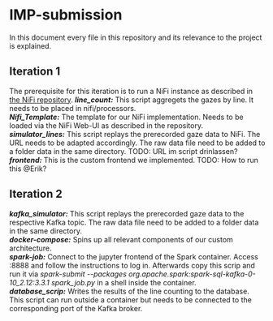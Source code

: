# IMP-submission
In this document every file in this repository and its relevance to the project is explained.

## Iteration 1
The prerequisite for this iteration is to run a NiFi instance as described in [the NiFi repository](https://github.com/ics-unisg/nassy).
***line_count:*** This script aggregets the gazes by line. It needs to be placed in nifi/processors.<br>
***Nifi_Template:*** The template for our NiFi implementation. Needs to be loaded via the NiFi Web-UI as described in the repository.<br>
***simulator_lines:*** This script replays the prerecorded gaze data to NiFi. The URL needs to be adapted accordingly. The raw data file need to be added to a folder data in the same directory. TODO: URL im script drinlassen?<br>
***frontend:*** This is the custom frontend we implemented. TODO: How to run this @Erik?

## Iteration 2
***kafka_simulator:*** This script replays the prerecorded gaze data to the respective Kafka topic. The raw data file need to be added to a folder data in the same directory.<br>
***docker-compose:*** Spins up all relevant components of our custom architecture.<br>
***spark-job:*** Connect to the jupyter frontend of the Spark container. Access <Host-IP>:8888 and follow the instructions to log in. Afterwards copy this scrip and run it via <em>spark-submit --packages org.apache.spark:spark-sql-kafka-0-10_2.12:3.3.1 spark_job.py</em> in a shell inside the container.<br>
***database_scrip:*** Writes the results of the line counting to the database. This script can run outside a container but needs to be connected to the corresponding port of the Kafka broker.